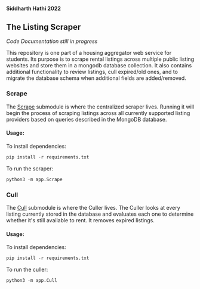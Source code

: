 #### Siddharth Hathi 2022

## The Listing Scraper

*Code Documentation still in progress*

This repository is one part of a housing aggregator web service for students. Its purpose is to scrape rental listings across multiple public listing websites and store them in a mongodb database collection. It also contains additional functionality to review listings, cull expired/old ones, and to migrate the database schema when additional fields are added/removed.

### Scrape

The [Scrape](app/Scrape) submodule is where the centralized scraper lives. Running it will begin the process of scraping listings across all currently supported listing providers based on queries described in the MongoDB database.

#### Usage:
To install dependencies:

```python
pip install -r requirements.txt
```

To run the scraper:

```python
python3 -m app.Scrape
```

### Cull

The [Cull](app/Cull) submodule is where the Culler lives. The Culler looks at every listing currently stored in the database and evaluates each one to determine whether it's still available to rent. It removes expired listings.

#### Usage:
To install dependencies:

```python
pip install -r requirements.txt
```

To run the culler:

```python
python3 -m app.Cull
```
